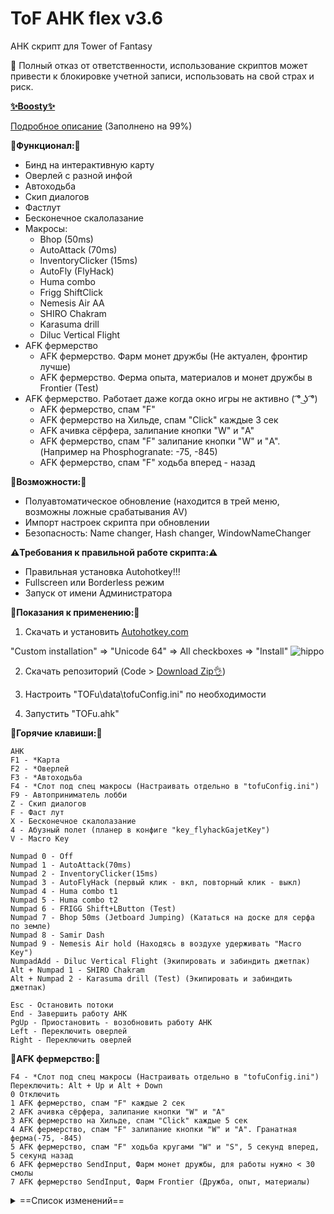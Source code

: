 # ToF AHK flex v3.6

AHK скрипт для Tower of Fantasy

🙏 Полный отказ от ответственности, использование скриптов может привести к блокировке учетной записи, использовать на свой страх и риск.

[__✨Boosty✨__](https://boosty.to/kramar1337)

[Подробное описание](https://github.com/Kramar1337/Tower-of-Fantasy-AHK-flex/wiki) (Заполнено на 99%)

__🚀Функционал:🚀__

- Бинд на интерактивную карту
- Оверлей с разной инфой
- Автоходьба
- Скип диалогов
- Фастлут
- Бесконечное скалолазание
- Макросы:
  + Bhop (50ms)
  + AutoAttack (70ms)
  + InventoryClicker (15ms)
  + AutoFly (FlyHack)
  + Huma combo
  + Frigg ShiftClick
  + Nemesis Air AA
  + SHIRO Chakram
  + Karasuma drill
  + Diluc Vertical Flight
- AFK фермерство
  + AFK фермерство. Фарм монет дружбы (Не актуален, фронтир лучше)
  + AFK фермерство. Ферма опыта, материалов и монет дружбы в Frontier (Test)
- AFK фермерство. Работает даже когда окно игры не активно ( ͡° ͜ʖ ͡°)
  + AFK фермерство, спам "F"
  + AFK фермерство на Хильде, спам "Click" каждые 3 сек
  + AFK ачивка сёрфера, залипание кнопки "W" и "A"
  + AFK фермерство, спам "F" залипание кнопки "W" и "A". (Например на Phosphogranate: -75, -845)
  + AFK фермерство, спам "F" ходьба вперед - назад

__🛴Возможности:🛴__

- Полуавтоматическое обновление (находится в трей меню, возможны ложные срабатывания AV)
- Импорт настроек скрипта при обновлении
- Безопасность: Name changer, Hash changer, WindowNameChanger

__⚠️Требования к правильной работе скрипта:⚠️__

- Правильная установка Autohotkey!!! 
- Fullscreen или Borderless режим
- Запуск от имени Администратора

:memo:__Показания к применению:__:memo:

1. Скачать и установить [Autohotkey.com](https://www.autohotkey.com/download/ahk-install.exe)

  "Custom installation" => "Unicode 64" => All checkboxes => "Install"
![hippo](https://media.giphy.com/media/LerrohpjasApOHH9G1/giphy.gif)

2. Скачать репозиторий (Code > [Download Zip👌](https://github.com/Kramar1337/Tower-of-Fantasy-AHK-flex/archive/main.zip))

3. Настроить "TOFu\data\tofuConfig.ini" по необходимости

3. Запустить "TOFu.ahk"

:musical_keyboard:__Горячие клавиши:__:musical_keyboard:
```
AHK
F1 - *Карта
F2 - *Оверлей
F3 - *Автоходьба
F4 - *Слот под спец макросы (Настраивать отдельно в "tofuConfig.ini")
F9 - Автоприниматель лобби
Z - Скип диалогов
F - Фаст лут
X - Бесконечное скалолазание
4 - Абузный полет (планер в конфиге "key_flyhackGajetKey")
V - Macro Key

Numpad 0 - Off
Numpad 1 - AutoAttack(70ms)
Numpad 2 - InventoryClicker(15ms)
Numpad 3 - AutoFlyHack (первый клик - вкл, повторный клик - выкл)
Numpad 4 - Huma combo t1
Numpad 5 - Huma combo t2
Numpad 6 - FRIGG Shift+LButton (Test)
Numpad 7 - Bhop 50ms (Jetboard Jumping) (Кататься на доске для серфа по земле)
Numpad 8 - Samir Dash
Numpad 9 - Nemesis Air hold (Находясь в воздухе удерживать "Macro Key")
NumpadAdd - Diluc Vertical Flight (Экипировать и забиндить джетпак)
Alt + Numpad 1 - SHIRO Chakram
Alt + Numpad 2 - Karasuma drill (Test) (Экипировать и забиндить джетпак)

Esc - Остановить потоки
End - Завершить работу AHK
PgUp - Приостановить - возобновить работу AHK
Left - Переключить оверлей
Right - Переключить оверлей
```

__🍏AFK фермерство:🍎__
```
F4 - *Слот под спец макросы (Настраивать отдельно в "tofuConfig.ini")
Переключить: Alt + Up и Alt + Down
0 Отключить
1 AFK фермерство, спам "F" каждые 2 сек
2 AFK ачивка сёрфера, залипание кнопки "W" и "A"
3 AFK фермерство на Хильде, спам "Click" каждые 5 сек
4 AFK фермерство, спам "F" залипание кнопки "W" и "A". Гранатная ферма(-75, -845)
5 AFK фермерство, спам "F" ходьба кругами "W" и "S", 5 секунд вперед, 5 секунд назад
6 AFK фермерство SendInput, Фарм монет дружбы, для работы нужно < 30 смолы
7 AFK фермерство SendInput, Фарм Frontier (Дружба, опыт, материалы)
```

<details>
<summary>==Список изменений==</summary>

Изменения: 04.09.2022

 - 7 - AFK фермерство SendInput, Фарм Frontier (Дружба, опыт. Для работы нужно потратить ходки и потратить рифт)
  
Изменения: 03.09.2022
 - 6 - AFK фермерство SendInput, Фарм монет дружбы, для работы нужно < 30 смолы
 - 3 - AFK фермерство на Хильде, спам "Click" каждые 3 сек

Изменения: 30.08.2022
 - Macro Key не блокируется вне игры
 - Исправление VLC, фильтры окна "GroupAdd"
 - Фарм ходить по кругу. 5 - AFK фермерство, спам "F" ходьба кругами "W" и "S", 5 секунд вперед, 5 секунд назад

Изменения: 27.08.2022
 - Alt + Up переключить спец макрос (F4)
 - Alt + Down переключить спец макрос (F4)
 - Автоприниматель пропускает кнопку "пойти в данж если нет смолы?"
 - Фокусировка карты, исправления
 - AFK фермерство, спам "F" каждые 2 сек (было 5, рероллерам привет)
 - Пропуск диалогов 180ms

Изменения: 21.08.2022
 - Alt + Numpad 1 - SHIRO Chakram
 - Alt + Numpad 2 - Karasuma drill (Test) (Экипировать и забиндить джетпак)

Изменения: 19.08.2022
 - Перенос служебных кнопок Pgup End и тд в "tofuConfig.ini"
 - Оверлей материалы на пушки
 - Numpad 9 - Nemesis Air hold (Находясь в воздухе удерживать "Macro Key")
 - Микроподкрутки
 - 4 - AFK фермерство Controlclick, спам "F" залипание кнопки "W" и "A". Гранатная ферма(-75, -845)

Изменения: 16.08.2022
 - Numpad 4 - Huma combo t1
 - Numpad 5 - Huma combo t2

Изменения: 14.08.2022
 - Автоходьба сквозь свернутое окно
 - Ренеймер
 - Обновлятор с импортером настроек
 - Фикс переключателя карты
 - Центрирование мышки при переключении карты в tofuConfig.ini "MouseCenterMapVar = 1"
 - Тайминги скипера диалогов
 - F4 - *Слот под специфические макросы (Настраивать отдельно в "tofuConfig.ini")
 - 1 - AFK фермерство, спам "F" каждые 5 сек
 - 2 - AFK ачивка сёрфера, залипание кнопки "W" и "A"
 - 3 - AFK фермерство на Хильде, спам "vk1" каждые 5 сек

Изменения: 10.08.2022
 - Работает на глобал и китай клиенте
 - Numpad 0 - Off
 - Numpad 1 - AutoAttack(70ms)
 - Numpad 2 - InventoryClicker(15ms)
 - Numpad 3 - AutoFlyHack (первый клик - вкл, повторный клик - выкл)
 - Numpad 4 - Meril Air Attack v1 (Test) (Прыгнуть и удерживать "Macro Key")
 - Numpad 5 - Meril Air Attack v2 (Test) (Прыгнуть и удерживать "Macro Key")
 - Numpad 6 - FRIGG Shift+LButton (Test)
 - Numpad 7 - Bhop 50ms (Jetboard Jumping) (Кататься на доске для серфа по земле)
 - Numpad 8 - Samir Dash Attack Cancels (Быстрое передвижение рывками)
 - Numpad 9 - Samir Vertical Flight (Экипировать и забиндить джетпак)
 - NumpadAdd - Diluc Vertical Flight (Экипировать и забиндить джетпак)

Изменения: 22.07.2022
 - Оверлей

Изменения: 11.07.2022
 - Автоприниматель

Изменения: 04.07.2022
 - Оверлей фулл: Данжи, Чипы, Боссы, Готовка

Изменения: 29.06.2022
 - Скип диалогов фулл
 - Оптимизация
 - Пустой оверлей
 - Пустые слоты
 - Автоходьба

==Конец списка==

</details>
